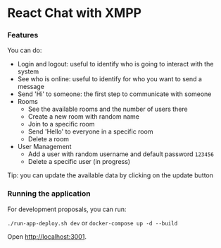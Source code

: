 # React Chat with XMPP

### Features
You can do:
- Login and logout: useful to identify who is going to interact with the system
- See who is online: useful to identify for who you want to send a message
- Send 'Hi' to someone: the first step to communicate with someone
- Rooms
  - See the available rooms and the number of users there
  - Create a new room with random name
  - Join to a specific room
  - Send 'Hello' to everyone in a specific room
  - Delete a room
- User Management
  - Add a user with random username and default password `123456`
  - Delete a specific user (in progress)

Tip: you can update the available data by clicking on the update button

### Running the application 
For development proposals, you can run:

`./run-app-deploy.sh dev` 
or 
`docker-compose up -d --build`

Open [http://localhost:3001](http://localhost:3001).
